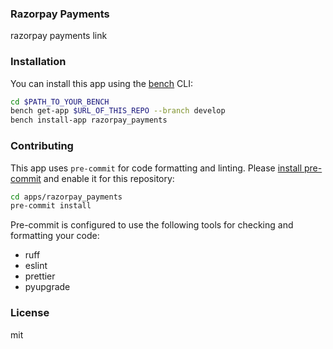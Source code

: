 ### Razorpay Payments

razorpay payments link

### Installation

You can install this app using the [bench](https://github.com/frappe/bench) CLI:

```bash
cd $PATH_TO_YOUR_BENCH
bench get-app $URL_OF_THIS_REPO --branch develop
bench install-app razorpay_payments
```

### Contributing

This app uses `pre-commit` for code formatting and linting. Please [install pre-commit](https://pre-commit.com/#installation) and enable it for this repository:

```bash
cd apps/razorpay_payments
pre-commit install
```

Pre-commit is configured to use the following tools for checking and formatting your code:

- ruff
- eslint
- prettier
- pyupgrade

### License

mit
